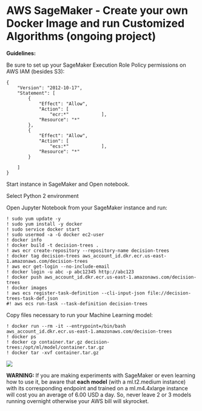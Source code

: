 # AWS SageMaker - Create your own Docker Image and run Customized Algorithms (ongoing project)

<b>Guidelines:</b>  

Be sure to set up your SageMaker Execution Role Policy permissions on AWS IAM (besides S3):  

```
{
    "Version": "2012-10-17",
    "Statement": [
        {
            "Effect": "Allow",
            "Action": [
                "ecr:*"            ],
            "Resource": "*"
        },
        {
            "Effect": "Allow",
            "Action": [
                "ecs:*"            ],
            "Resource": "*"
        }

    ]
}
```

Start instance in SageMaker and Open notebook.  

Select Python 2 environment  

Open Jupyter Notebook from your SageMaker instance and run:

```
! sudo yum update -y
! sudo yum install -y docker
! sudo service docker start
! sudo usermod -a -G docker ec2-user
! docker info
! docker build -t decision-trees .
! aws ecr create-repository --repository-name decision-trees
! docker tag decision-trees aws_account_id.dkr.ecr.us-east-1.amazonaws.com/decision-trees
! aws ecr get-login --no-include-email
! docker login -u abc -p abc12345 http://abc123
! docker push aws_account_id.dkr.ecr.us-east-1.amazonaws.com/decision-trees
! docker images
! aws ecs register-task-definition --cli-input-json file://decision-trees-task-def.json
#! aws ecs run-task --task-definition decision-trees
```  

Copy files necessary to run your Machine Learning model:  

```
! docker run --rm -it --entrypoint=/bin/bash aws_account_id.dkr.ecr.us-east-1.amazonaws.com/decision-trees
! docker ps
! docker cp container.tar.gz decision-trees:/opt/ml/model/container.tar.gz
! docker tar -xvf container.tar.gz
```  

<img src=https://github.com/RubensZimbres/Repo-2018/blob/master/AWS%20SageMaker/pics/Docker_structure.png>     
  

<b>WARNING: </b> If you are making experiments with SageMaker or even learning how to use it, be aware that <b>each model</b> (with a ml.t2.medium instance) with its corresponding endpoint and trained on a ml.m4.4xlarge instance will cost you an average of 6.00 USD a day. So, never leave 2 or 3 models running overnight otherwise your AWS bill will skyrocket.
